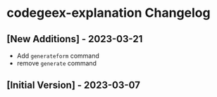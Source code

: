 # codegeex-explanation Changelog

## [New Additions] - 2023-03-21

- Add `generateform` command
- remove `generate` command

## [Initial Version] - 2023-03-07